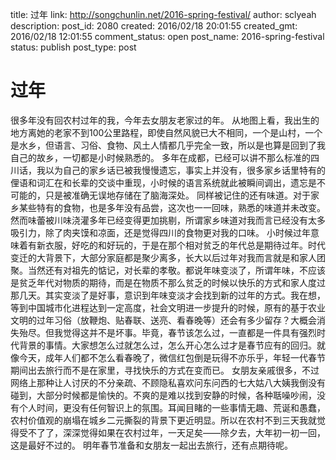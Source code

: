 title: 过年
link: http://songchunlin.net/2016-spring-festival/
author: sclyeah
description: 
post_id: 2080
created: 2016/02/18 20:01:55
created_gmt: 2016/02/18 12:01:55
comment_status: open
post_name: 2016-spring-festival
status: publish
post_type: post

# 过年

很多年没有回农村过年的我，今年去女朋友老家过的年。 从地图上看，我出生的地方离她的老家不到100公里路程，即使自然风貌已大不相同，一个是山村，一个是水乡，但语言、习俗、食物、风土人情都几乎完全一致，所以是也算是回到了我自己的故乡，一切都是小时候熟悉的。 多年在成都，已经可以讲不那么标准的四川话，我以为自己的家乡话已被我慢慢遗忘，事实上并没有，很多家乡话里特有的俚语和词汇在和长辈的交谈中重现，小时候的语言系统就此被瞬间调出，遗忘是不可能的，只是被准确无误地存储在了脑海深处。 同样被记住的还有味道。对于家乡某些特有的食物，也是多年没有品尝，这次也一一回味，熟悉的味道并未改变。然而味蕾被川味浇灌多年已经变得更加挑剔，所谓家乡味道对我而言已经没有太多吸引力，除了肉夹馍和凉面，还是觉得四川的食物更对我的口味。 小时候过年意味着有新衣服，好吃的和好玩的，于是在那个相对贫乏的年代总是期待过年。时代变迁的大背景下，大部分家庭都是聚少离多，长大以后过年对我而言就是和家人团聚。当然还有对祖先的惦记，对长辈的孝敬。都说年味变淡了，所谓年味，不应该是贫乏年代对物质的期待，而是在物质不那么贫乏的时候以快乐的方式和家人度过那几天。其实变淡了是好事，意识到年味变淡才会找到新的过年的方式。我在想，等到中国城市化进程达到一定高度，社会文明进一步提升的时候，原有的基于农业文明的过年习俗（放鞭炮、贴春联、送亮、看春晚等）还会有多少留存？大概会消失殆尽。但我觉得这并不是坏事。毕竟，春节该怎么过，一直都是一件具有强烈时代背景的事情。大家想怎么过就怎么过，怎么开心怎么过才是春节应有的回归。就像今天，成年人们都不怎么看春晚了，微信红包倒是玩得不亦乐乎，年轻一代春节期间出去旅行而不是在家里，寻找快乐的方式在变而已。 女朋友亲戚很多，不过网络上那种让人讨厌的不分亲疏、不顾隐私喜欢问东问西的七大姑八大姨我倒没有碰到，大部分时候都是愉快的。不爽的是难以找到安静的时候，各种聒噪吵闹，没有个人时间，更没有任何智识上的氛围。耳闻目睹的一些事情无趣、荒诞和愚蠢，农村价值观的崩塌在城乡二元撕裂的背景下更近明显。所以在农村不到三天我就觉得受不了了，深深觉得如果在农村过年，一天足矣——除夕去，大年初一初一回，这是最好不过的。 明年春节准备和女朋友一起出去旅行，还有点期待呢。